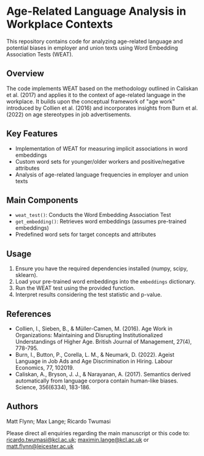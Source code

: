 # Age-Related Language Analysis in Workplace Contexts

This repository contains code for analyzing age-related language and potential biases in employer and union texts using Word Embedding Association Tests (WEAT).

## Overview

The code implements WEAT based on the methodology outlined in Caliskan et al. (2017) and applies it to the context of age-related language in the workplace. It builds upon the conceptual framework of "age work" introduced by Collien et al. (2016) and incorporates insights from Burn et al. (2022) on age stereotypes in job advertisements.

## Key Features

- Implementation of WEAT for measuring implicit associations in word embeddings
- Custom word sets for younger/older workers and positive/negative attributes
- Analysis of age-related language frequencies in employer and union texts

## Main Components

- `weat_test()`: Conducts the Word Embedding Association Test
- `get_embedding()`: Retrieves word embeddings (assumes pre-trained embeddings)
- Predefined word sets for target concepts and attributes

## Usage

1. Ensure you have the required dependencies installed (numpy, scipy, sklearn).
2. Load your pre-trained word embeddings into the `embeddings` dictionary.
3. Run the WEAT test using the provided function.
4. Interpret results considering the test statistic and p-value.

## References

- Collien, I., Sieben, B., & Müller-Camen, M. (2016). Age Work in Organizations: Maintaining and Disrupting Institutionalized Understandings of Higher Age. British Journal of Management, 27(4), 778-795.
- Burn, I., Button, P., Corella, L. M., & Neumark, D. (2022). Ageist Language in Job Ads and Age Discrimination in Hiring. Labour Economics, 77, 102019.
- Caliskan, A., Bryson, J. J., & Narayanan, A. (2017). Semantics derived automatically from language corpora contain human-like biases. Science, 356(6334), 183-186.

## Authors

Matt Flynn;
Max Lange;
Ricardo Twumasi

Please direct all enquiries regarding the main manuscript or this code to: ricardo.twumasi@kcl.ac.uk; maximin.lange@kcl.ac.uk or matt.flynn@leicester.ac.uk
